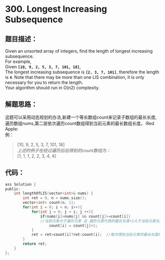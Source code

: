 # 300. Longest Increasing Subsequence
## 题目描述：
Given an unsorted array of integers, find the length of longest increasing subsequence.  
For example,  
Given **`[10, 9, 2, 5, 3, 7, 101, 18]`**,  
The longest increasing subsequence is **`[2, 3, 7, 101]`**, therefore the length is **`4`**. Note that there may be more than one LIS combination, it is only necessary for you to return the length.  
Your algorithm should run in O(n2) complexity.  
## 解题思路：
这题可以采用动态规划的办法,新建一个等长数组count来记录子数组的最长长度,遍历数组nums,第二层依次遍历count数组得到当前元素的最长数组长度。:Red Apple:  
例：
> [10, 9, 2, 5, 3, 7, 101, 18]  
> *上述的例子在经过遍历后后得到的count数组为：*  
> [1, 1, 1, 2, 2, 3, 4, 4]  

## 代码：
``` C
ass Solution {
public:
    int lengthOfLIS(vector<int>& nums) {
        int ret = 0, n = nums.size();
        vector<int> count(n, 1);
        for(int i = 0; i < n; i++){
            for(int j = 0; j < i; j ++){
                if(nums[i]>nums[j] && count[j]>=count[i])
                //当前元素大于遍历元素 且 遍历元素代表的最长长度+1大于当前元素长度
                    count[i] = count[j]+1;
            }
            ret = ret>count[i]?ret:count[i];  //每次得到当前元素的最长长度时与ret进行比较，毕竟当前元素的最长长度不代表所有元素中的最长长度
        }
        return ret;
    }
};
```
